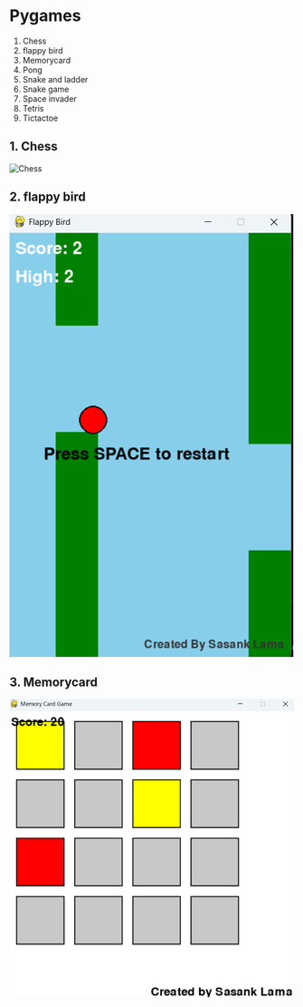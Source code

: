 # Pygames

1. Chess
2. flappy bird
3. Memorycard 
4. Pong
5. Snake and ladder
6. Snake game
7. Space invader
8. Tetris
9. Tictactoe

## 1. Chess
![Chess]()

## 2. flappy bird
![Flappybird](/flappy_bird/Flappybird.png)

## 3. Memorycard
![Memorycard](/Memorycard_game/Game.png)